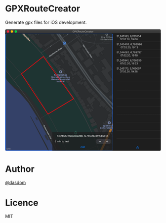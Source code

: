 # GPXRouteCreator

Generate gpx files for iOS development.

![](screenshots/01.png)

# Author

[@dasdom](https://twitter.com/dasdom)

# Licence

MIT
